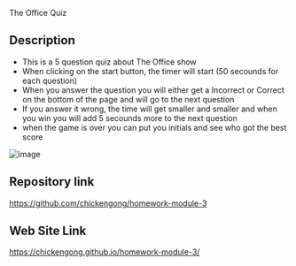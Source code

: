 
The Office Quiz


## Description

  - This is a 5 question quiz about The Office show
  - When clicking on the start button, the timer will start (50 secounds for each question)
  - When you answer the question you will either get a Incorrect or Correct on the bottom of the page and will go to the next question
  - If you answer it wrong, the time will get smaller and smaller and when you win you will add 5 secounds more to the next question 
  - when the game is over you can put you initials and see who got the best score


   
![image](https://user-images.githubusercontent.com/108504537/186550441-d62e65a1-1ce4-495e-ae61-c5df53495fa5.png)




## Repository link
https://github.com/chickengong/homework-module-3

## Web Site Link
https://chickengong.github.io/homework-module-3/





